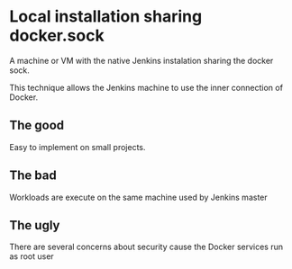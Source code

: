 # Local installation sharing docker.sock

A machine or VM with the native Jenkins instalation sharing the docker sock.

This technique allows the Jenkins machine to use the inner connection of Docker.

## The good

Easy to implement on small projects.

## The bad

Workloads are execute on the same machine used by Jenkins master

## The ugly

There are several concerns about security cause the Docker services run as root user
